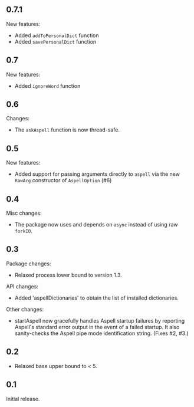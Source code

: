 0.7.1
---
New features:
  * Added `addToPersonalDict` function
  * Added `savePersonalDict` function

0.7
---
New features:
  * Added `ignoreWord` function

0.6
---

Changes:
 * The `askAspell` function is now thread-safe.

0.5
---

New features:
 * Added support for passing arguments directly to `aspell` via the new
   `RawArg` constructor of `AspellOption` (#6)

0.4
---

Misc changes:
 * The package now uses and depends on `async` instead of using raw
   `forkIO`.

0.3
---

Package changes:
 * Relaxed process lower bound to version 1.3.

API changes:
 * Added 'aspellDictionaries' to obtain the list of installed
   dictionaries.

Other changes:
 * startAspell now gracefully handles Aspell startup failures by
   reporting Aspell's standard error output in the event of a failed
   startup. It also sanity-checks the Aspell pipe mode identification
   string. (Fixes #2, #3.)


0.2
---

* Relaxed base upper bound to < 5.

0.1
---

Initial release.
